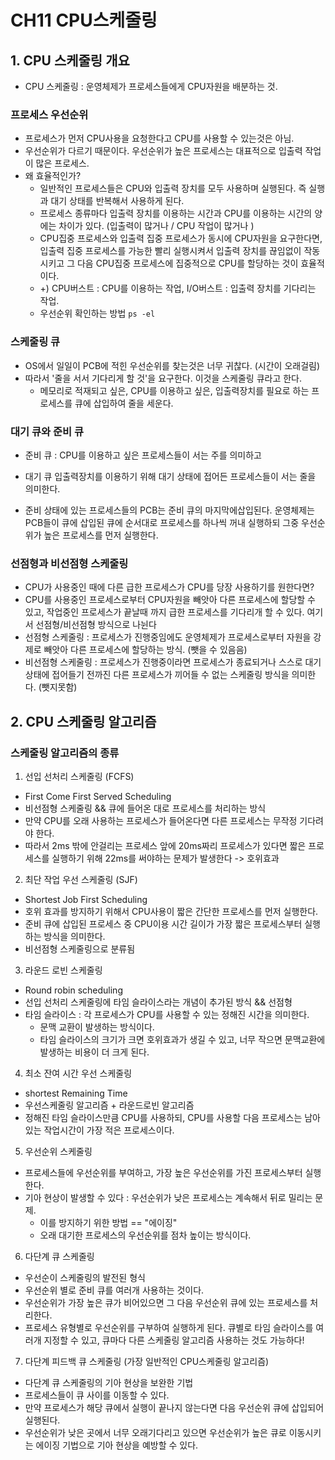 # CH11 CPU스케줄링 

## 1. CPU 스케줄링 개요

- CPU 스케줄링 : 운영체제가 프로세스들에게 CPU자원을 배분하는 것. 

### 프로세스 우선순위 

- 프로세스가 먼저 CPU사용을 요청한다고 CPU를 사용할 수 있는것은 아님. 
- 우선순위가 다르기 때문이다. 우선순위가 높은 프로세스는 대표적으로 입출력 작업이 많은 프로세스. 
- 왜 효율적인가? 
  - 일반적인 프로세스들은 CPU와 입출력 장치를 모두 사용하며 실행된다. 즉 실행과 대기 상태를 반복해서 사용하게 된다. 
  - 프로세스 종류마다 입출력 장치를 이용하는 시간과 CPU를 이용하는 시간의 양에는 차이가 있다. (입출력이 많거나 / CPU 작업이 많거나 )
  - CPU집중 프로세스와 입출력 집중 프로세스가 동시에 CPU자원을 요구한다면, 입출력 집중 프로세스를 가능한 빨리 실행시켜서 입출력 장치를 끊임없이 작동시키고 그 다음 CPU집중 프로세스에 집중적으로 CPU를 할당하는 것이 효율적이다. 
  - +) CPU버스트 : CPU를 이용하는 작업, I/O버스트 : 입출력 장치를 기다리는 작업. 
  - 우선순위 확인하는 방법 `ps -el`


### 스케줄링 큐 

- OS에서 일일이 PCB에 적힌 우선순위를 찾는것은 너무 귀찮다. (시간이 오래걸림)
- 따라서 '줄을 서서 기다리게 할 것'을 요구한다. 이것을 스케줄링 큐라고 한다. 
  - 메모리로 적재되고 싶은, CPU를 이용하고 싶은, 입출력장치를 필요로 하는 프로세스를 큐에 삽입하여 줄을 세운다. 


### 대기 큐와 준비 큐 

- 준비 큐 : CPU를 이용하고 싶은 프로세스들이 서는 주를 의미하고 
- 대기 큐  입출력장치를 이용하기 위해 대기 상태에 접어든 프로세스들이 서는 줄을 의미한다. 

- 준비 상태에 있는 프로세스들의 PCB는 준비 큐의 마지막에삽입된다. 운영체제는 PCB들이 큐에 삽입된 큐에 순서대로 프로세스를 하나씩 꺼내 실행하되 그중 우선순위가 높은 프로세스를 먼저 실행한다. 

### 선점형과 비선점형 스케줄링 

- CPU가 사용중인 때에 다른 급한 프로세스가 CPU를 당장 사용하기를 원한다면? 
- CPU를 사용중인 프로세스로부터 CPU자원을 빼앗아 다른 프로세스에 할당할 수 있고, 작업중인 프로세스가 끝날때 까지 급한 프로세스를 기다리개 할 수 있다. 여기서 선점형/비선점형 방식으로 나뉜다 
- 선점형 스케줄링 : 프로세스가 진행중임에도 운영체제가 프로세스로부터 자원을 강제로 빼앗아 다른 프로세스에 할당하는 방식. (뺏을 수 있음음)
- 비선점형 스케줄링 : 프로세스가 진행중이라면 프로세스가 종료되거나 스스로 대기 상태에 접어들기 전까진 다른 프로세스가 끼어들 수 없는 스케줄링 방식을 의미한다. (뺏지못함)


## 2. CPU 스케줄링 알고리즘 


### 스케줄링 알고리즘의 종류 

1. 선입 선처리 스케줄링 (FCFS)
- First Come First Served Scheduling
- 비선점형 스케줄링 && 큐에 들어온 대로 프로세스를 처리하는 방식
- 만약 CPU를 오래 사용하는 프로세스가 들어온다면 다른 프로세스는 무작정 기다려야 한다. 
- 따라서 2ms 밖에 안걸리는 프로세스 앞에 20ms짜리 프로세스가 있다면 짧은 프로세스를 실행하기 위해 22ms를 써야하는 문제가 발생한다 -> 호위효과 

2. 최단 작업 우선 스케줄링 (SJF)
- Shortest Job First Scheduling
- 호위 효과를 방지하기 위해서 CPU사용이 짧은 간단한 프로세스를 먼저 실행한다. 
- 준비 큐에 삽입된 프로세스 중 CPU이용 시간 길이가 가장 짧은 프로세스부터 실행하는 방식을 의미한다.
- 비선점형 스케줄링으로 분류됨 

3. 라운드 로빈 스케줄링 
- Round robin scheduling
- 선입 선처리 스케줄링에 타임 슬라이스라는 개념이 추가된 방식 && 선점형
- 타임 슬라이스 : 각 프로세스가 CPU를 사용할 수 있는 정해진 시간을 의미한다. 
  - 문맥 교환이 발생하는 방식이다. 
  - 타임 슬라이스의 크기가 크면 호위효과가 생길 수 있고, 너무 작으면 문맥교환에발생하는 비용이 더 크게 된다. 

4. 최소 잔여 시간 우선 스케줄링 
- shortest Remaining Time 
- 우선스케줄링 알고리즘 + 라운드로빈 알고리즘 
- 정해진 타임 슬라이스만큼 CPU를 사용하되, CPU를 사용할 다음 프로세스는 남아있는 작업시간이 가장 적은 프로세스이다. 

5. 우선순위 스케줄링 
- 프로세스들에 우선순위를 부여하고, 가장 높은 우선순위를 가진 프로세스부터 실행한다. 
- 기아 현상이 발생할 수 있다 : 우선순위가 낮은 프로세스는 계속해서 뒤로 밀리는 문제. 
  - 이를 방지하기 위한 방법 == "에이징"
  - 오래 대기한 프로세스의 우선순위를 점차 높이는 방식이다. 

6. 다단계 큐 스케줄링 
- 우선순이 스케줄링의 발전된 형식 
- 우선순위 별로 준비 큐를 여러개 사용하는 것이다.
- 우선순위가 가장 높은 큐가 비어있으면 그 다음 우선순위 큐에 있는 프로세스를 처리한다. 
- 프로세스 유형별로 우선순위를 구부하여 실행하게 된다. 큐별로 타임 슬라이스를 여러개 지정할 수 있고, 큐마다 다른 스케줄링 알고리즘 사용하는 것도 가능하다!

7. 다단계 피드백 큐 스케줄링 (가장 일반적인 CPU스케줄링 알고리즘)
- 다단계 큐 스케줄링의 기아 현상을 보완한 기법 
- 프로세스들이 큐 사이를 이동할 수 있다. 
- 만약 프로세스가 해당 큐에서 실행이 끝나지 않는다면 다음 우선순위 큐에 삽입되어 실행된다. 
- 우선순위가 낮은 곳에서 너무 오래기다리고 있으면 우선순위가 높은 큐로 이동시키는 에이징 기법으로 기아 현상을 예방할 수 있다. 


